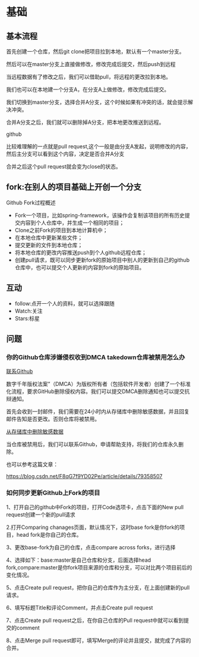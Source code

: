 # 基础

## 基本流程

首先创建一个仓库，然后git clone把项目拉到本地，默认有一个master分支。

然后可以在master分支上直接做修改，修改完成后提交，然后push到远程

当远程数据有了修改之后，我们可以借助pull，将远程的更改拉到本地。

我们也可以在本地建一个分支A，在分支A上做修改，修改完成后提交。

我们切换到master分支，选择合并A分支，这个时候如果有冲突的话，就会提示解决冲突。

合并A分支之后，我们就可以删除掉A分支，把本地更改推送到远程。

github

比较难理解的一点就是pull request,这个一般是由分支A发起，说明修改的内容，然后主分支可以看到这个内容，决定是否合并A分支

合并之后这个pull request就会变为close的状态。

## fork:在别人的项目基础上开创一个分支

Github Fork过程概述

- Fork一个项目，比如spring-framework，该操作会复制该项目的所有历史提交内容到个人仓库中，并生成一个相同的项目；
- Clone之前Fork的项目到本地计算机中；
- 在本地仓库中更新某些文件；
- 提交更新的文件到本地仓库；
- 将本地仓库的更改内容推送push到个人github远程仓库；
- 创建pull请求，既可以同步更新fork的原始项目中别人的更新到自己的github仓库中，也可以提交个人更新的内容到fork的原始项目。

## 互动

- follow:点开一个人的资料，就可以选择跟随
- Watch:关注
- Stars:标星

## 问题

### 你的Github仓库涉嫌侵权收到DMCA takedown仓库被禁用怎么办

[联系Github](https://github.com/contact)

数字千年版权法案”（DMCA）为版权所有者（包括软件开发者）创建了一个标准化流程，要求GitHub删除侵权内容。我们可以提交DMCA删除通知也可以提交抗辩通知。

首先会收到一封邮件，我们需要在24小时内从存储库中删除敏感数据，并且回复邮件告知是否更改。否则仓库将被禁用。

[从存储库中删除敏感数据](https://help.github.com/en/articles/removing-sensitive-data-from-a-repository)

当仓库被禁用后，我们可以联系Github，申请帮助支持，将我们的仓库永久删除。

也可以参考这篇文章：

<https://blog.csdn.net/F8qG7f9YD02Pe/article/details/79358507>

### 如何同步更新Github上Fork的项目

1、打开自己的github中Fork的项目，打开Code选项卡，点击下面的New pull request创建一个新的pull请求

2.打开Comparing chanages页面，默认情况下，这时base fork是你fork的项目，head fork是你自己的仓库。

3、更改base-fork为自己的仓库，点击compare across forks，进行选择

4、选择如下：base:master是自己仓库和分支，后面选择head fork,compare:master是你fork项目来源的仓库和分支，可以对比两个项目前后的变化情况。

5、点击Create pull request，把你自己的仓库作为主分支，在上面创建新的pull请求。

6、填写标题Title和评论Comment，并点击Create pull request

7、点击Create pull request之后，在你自己仓库的Pull request中就可以看到提交的comment

8、点击Merge pull request即可，填写Merge的评论并且提交，就完成了内容的合并。

